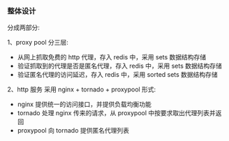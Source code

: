 ### 整体设计
分成两部分:

1、proxy pool
分三层:

* 从网上抓取免费的 http 代理，存入 redis 中，采用 sets 数据结构存储  
* 验证抓取到的代理是否是匿名代理，存入 redis 中，采用 sets 数据结构存储
* 验证匿名代理的访问延迟，存入 redis 中，采用 sorted sets 数据结构存储 

2、http 服务
采用 nginx + tornado + proxypool 形式:

* nginx 提供统一的访问接口，并提供负载均衡功能
* tornado 处理 nginx 传来的请求，从 proxypool 中按要求取出代理列表并返回
* proxypool 向 tornado 提供匿名代理列表 
